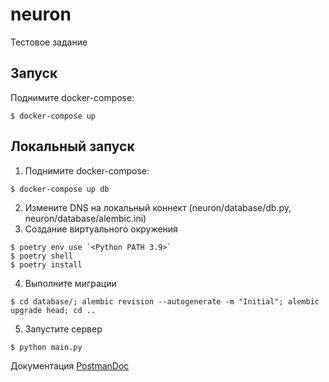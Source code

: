 # neuron
Тестовое задание


Запуск
----------

Поднимите docker-compose:

```no-highlight
$ docker-compose up
```

Локальный запуск
----------

1. Поднимите docker-compose:

```no-highlight
$ docker-compose up db
```
2. Измените DNS на локальный коннект (neuron/database/db.py, neuron/database/alembic.ini)
3. Создание виртуального окружения
```no-highlight
$ poetry env use `<Python PATH 3.9>`
$ poetry shell
$ poetry install
```
4. Выполните миграции
```no-highlight
$ cd database/; alembic revision --autogenerate -m "Initial"; alembic upgrade head; cd ..
```
5. Запустите сервер
```no-highlight
$ python main.py
```
Документация [PostmanDoc](https://documenter.getpostman.com/view/17461733/UzQvu5ck#ed002494-dca2-4264-a568-af00168b5087)
